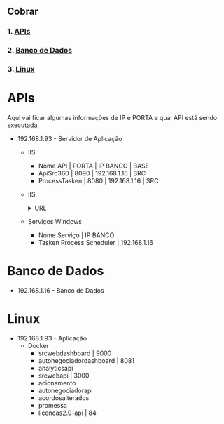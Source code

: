 ## **Cobrar**
### 1. [**APIs**](#apis)
### 2. [**Banco de Dados**](#banco-de-dados)
### 3. [**Linux**](#linux)


# **APIs**
Aqui vai ficar algumas informações de IP e PORTA e qual API está sendo executada,

- 192.168.1.93 - Servidor de Aplicação
    - IIS
        -   Nome API    | PORTA |   IP BANCO   | BASE 
        -   ApiSrc360   | 8090  | 192.168.1.16 | SRC 
        - ProcessTasken | 8080  | 192.168.1.16 | SRC

    - IIS 
        <details>
            <summary>URL</summary>

            ```
            http://192.168.1.93:8090/
            ```

            <summary>Banco</summary>

            ```
            192.168.1.16
            ```
        </details>

    - Serviços Windows
        -   Nome Serviço        |   IP BANCO
        - Tasken Process Scheduler | 192.168.1.16

# **Banco de Dados**
- 192.168.1.16 - Banco de Dados

# **Linux**
- 192.168.1.93 - Aplicação
    - Docker 
        - srcwebdashboard | 9000
        - autonegociadordashboard | 8081
        - analyticsapi
        - srcwebapi | 3000
        - acionamento
        - autonegociadorapi
        - acordosalterados
        - promessa
        - licencas2.0-api | 84
